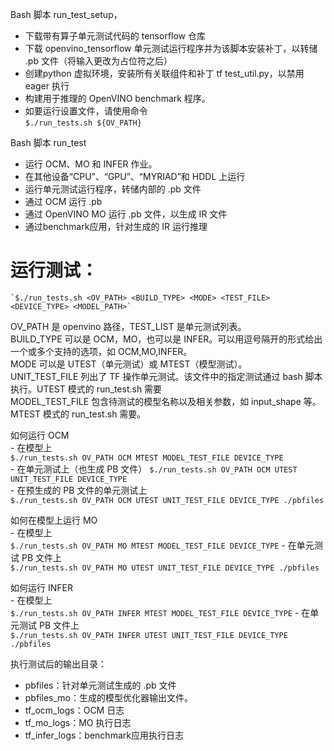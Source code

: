 Bash 脚本 run\_test\_setup，

- 下载带有算子单元测试代码的 tensorflow 仓库
- 下载 openvino\_tensorflow 单元测试运行程序并为该脚本安装补丁，以转储 .pb 文件（将输入更改为占位符之后）
- 创建python 虚拟环境，安装所有关联组件和补丁 tf test\_util.py，以禁用 eager 执行
- 构建用于推理的 OpenVINO benchmark 程序。
- 如要运行设置文件，请使用命令  
    `$./run_tests.sh ${OV_PATH}`


Bash 脚本 run\_test

- 运行 OCM、MO 和 INFER 作业。
- 在其他设备“CPU”、“GPU”、“MYRIAD”和 HDDL 上运行
- 运行单元测试运行程序，转储内部的 .pb 文件
- 通过 OCM 运行 .pb
- 通过 OpenVINO MO 运行 .pb 文件，以生成 IR 文件
- 通过benchmark应用，针对生成的 IR 运行推理

# 运行测试：

    `$./run_tests.sh <OV_PATH> <BUILD_TYPE> <MODE> <TEST_FILE> <DEVICE_TYPE> <MODEL_PATH>`

OV\_PATH 是 openvino 路径，TEST\_LIST 是单元测试列表。  
BUILD\_TYPE 可以是 OCM，MO，也可以是 INFER。可以用逗号隔开的形式给出一个或多个支持的选项，如 OCM,MO,INFER。  
MODE 可以是 UTEST（单元测试）或 MTEST（模型测试）。  
UNIT\_TEST\_FILE 列出了 TF 操作单元测试。该文件中的指定测试通过 bash 脚本执行。UTEST 模式的 run\_test.sh 需要  
MODEL\_TEST\_FILE 包含待测试的模型名称以及相关参数，如 input\_shape 等。MTEST 模式的 run\_test.sh 需要。

如何运行 OCM  
    \- 在模型上  
        `$./run_tests.sh OV_PATH OCM MTEST MODEL_TEST_FILE DEVICE_TYPE`  
    - 在单元测试上（也生成 PB 文件）
        `$./run_tests.sh OV_PATH OCM UTEST UNIT_TEST_FILE DEVICE_TYPE`  
    - 在预生成的 PB 文件的单元测试上  
	`$./run_tests.sh OV_PATH OCM UTEST UNIT_TEST_FILE DEVICE_TYPE ./pbfiles`

如何在模型上运行 MO  
    \- 在模型上  
        `$./run_tests.sh OV_PATH MO MTEST MODEL_TEST_FILE DEVICE_TYPE` 
    - 在单元测试 PB 文件上  
        `$./run_tests.sh OV_PATH MO UTEST UNIT_TEST_FILE DEVICE_TYPE ./pbfiles`

如何运行 INFER  
    \- 在模型上  
        `$./run_tests.sh OV_PATH INFER MTEST MODEL_TEST_FILE DEVICE_TYPE` 
    - 在单元测试 PB 文件上  
        `$./run_tests.sh OV_PATH INFER UTEST UNIT_TEST_FILE DEVICE_TYPE ./pbfiles`

执行测试后的输出目录：
- pbfiles：针对单元测试生成的 .pb 文件
- pbfiles\_mo：生成的模型优化器输出文件。
- tf\_ocm\_logs：OCM 日志
- tf\_mo\_logs：MO 执行日志
- tf\_infer\_logs：benchmark应用执行日志